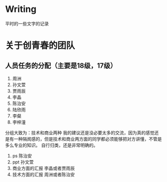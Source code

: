 # Writing
平时的一些文字的记录



# 关于创青春的团队

## 人员任务的分配（主要是18级，17级）
1. 周洲
2. 孙文萱
3. 贾雨辰
4. 李晶
5. 陈治安
6. 陆欣雨
7. 李粲
8. 李梓潼

分组大致为：技术和商业两种
我的建议还是没必要太多的交流，因为真的感觉还是有一种隔阂感的，但是技术和商业两方面的同学都必须能够把对方讲懂，不管是多么专业的知识。
自行归类，还是非常明确的。

1. ps 陈治安
2. ppt 孙文萱
3. 商业方面的汇报 李晶或者贾雨辰
4. 技术方面的汇报 周洲或者陈治安





